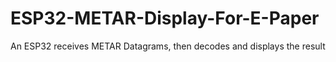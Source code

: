 # ESP32-METAR-Display-For-E-Paper
An ESP32 receives METAR Datagrams, then decodes and displays the result
